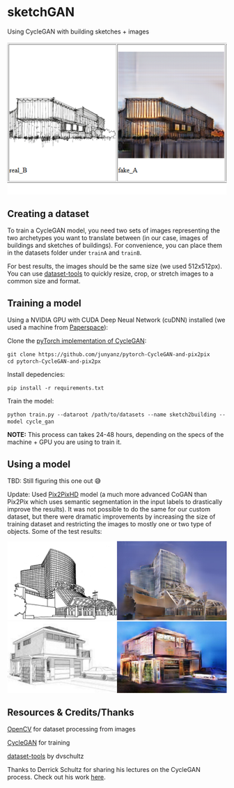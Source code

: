 # sketchGAN
Using CycleGAN with building sketches + images

![](thumbnail.png)

## Creating a dataset
To train a CycleGAN model, you need two sets of images representing the two archetypes you want to translate between (in our case, images of buildings and sketches of buildings). For convenience, you can place them in the datasets folder under `trainA` and `trainB`.

For best results, the images should be the same size (we used 512x512px). You can use [dataset-tools](https://github.com/dvschultz/dataset-tools) to quickly resize, crop, or stretch images to a common size and format.

## Training a model
Using a NVIDIA GPU with CUDA Deep Neual Network (cuDNN) installed (we used a machine from [Paperspace](https://paperspace.io)):

Clone the [pyTorch implementation of CycleGAN](https://github.com/junyanz/pytorch-CycleGAN-and-pix2pix):

```
git clone https://github.com/junyanz/pytorch-CycleGAN-and-pix2pix
cd pytorch-CycleGAN-and-pix2px
```

Install depedencies:
```
pip install -r requirements.txt
```

Train the model:
```
python train.py --dataroot /path/to/datasets --name sketch2building --model cycle_gan
```
**NOTE:** This process can takes 24-48 hours, depending on the specs of the machine + GPU you are using to train it.


## Using a model

TBD: Still figuring this one out 😅

Update: Used [Pix2PixHD](https://github.com/NVIDIA/pix2pixHD) model (a much more advanced CoGAN than Pix2Pix which uses semantic segmentation in the input labels to drastically improve the results). It was not possible to do the same for our custom dataset, but there were dramatic improvements by increasing the size of training dataset and restricting the images to mostly one or two type of objects.
Some of the test results: 

![](Input-output_01.jpg)
![](Input-output_02.jpg)

## Resources & Credits/Thanks

[OpenCV](https://opencv.org/) for dataset processing from images

[CycleGAN](https://github.com/junyanz/pytorch-CycleGAN-and-pix2pix) for training

[dataset-tools](https://github.com/dvschultz/dataset-tools) by dvschultz

Thanks to Derrick Schultz for sharing his lectures on the CycleGAN process. Check out his work [here](https://mkt.com/bustbright).
